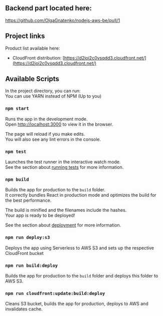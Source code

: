 ## Backend part located here:
https://github.com/OlgaGnatenko/nodejs-aws-be/pull/1

## Project links 

Product list available here:
- CloudFront distribution: [https://d2joi2c0vsqdd3.cloudfront.net/](https://d2joi2c0vsqdd3.cloudfront.net/)

## Available Scripts

In the project directory, you can run:  
You can use YARN instead of NPM (Up to you)  

### `npm start`

Runs the app in the development mode.<br />
Open [http://localhost:3000](http://localhost:3000) to view it in the browser.

The page will reload if you make edits.<br />
You will also see any lint errors in the console.

### `npm test`

Launches the test runner in the interactive watch mode.<br />
See the section about [running tests](https://facebook.github.io/create-react-app/docs/running-tests) for more information.

### `npm build`

Builds the app for production to the `build` folder.<br />
It correctly bundles React in production mode and optimizes the build for the best performance.

The build is minified and the filenames include the hashes.<br />
Your app is ready to be deployed!

See the section about [deployment](https://facebook.github.io/create-react-app/docs/deployment) for more information.

### `npm run deploy:s3`

Deploys the app using Serverless to AWS S3 and sets up the respective CloudFront bucket 

### `npm run build:deploy`
Builds the app for production to the `build` folder and deploys this folder to AWS S3.

### `npm run cloudfront:update:build:deploy`
Cleans S3 bucket, builds the app for production, deploys to AWS and invalidates cache. 


